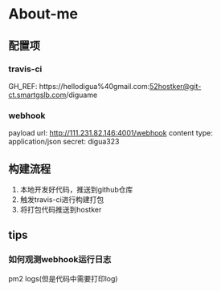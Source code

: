 # About-me

## 配置项

### travis-ci

GH_REF: https://hellodigua%40gmail.com:52hostker@git-ct.smartgslb.com/diguame

### webhook

payload url: http://111.231.82.146:4001/webhook
content type: application/json
secret: digua323

## 构建流程

1. 本地开发好代码，推送到github仓库
2. 触发travis-ci进行构建打包
3. 将打包代码推送到hostker

## tips

### 如何观测webhook运行日志

pm2 logs(但是代码中需要打印log)


